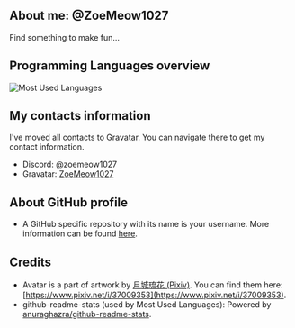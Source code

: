 ## About me: @ZoeMeow1027
Find something to make fun...

<!-- Working projects and just for fun =)) -->
## Programming Languages overview
![Most Used Languages][github_mostusedlang]<br>

<!-- Contacts area -->
## My contacts information
I've moved all contacts to Gravatar. You can navigate there to get my contact information.

- Discord: @zoemeow1027 <!-- [(Discord released new username like X so username with discriminator may not be available anymore)](https://discord.com/blog/usernames) -->
- Gravatar: [ZoeMeow1027](https://gravatar.com/zoemeow1027)


<!-- More information about this profile -->
## About GitHub profile
- A GitHub specific repository with its name is your username. More information can be found [here](https://docs.github.com/en/github/setting-up-and-managing-your-github-profile/customizing-your-profile/managing-your-profile-readme).

## Credits
<!-- Avatar source -->
- Avatar is a part of artwork by [月城琉花 (Pixiv)](https://www.pixiv.net/u/288248).<!-- (be careful, this profile contains R-18 artworks) --> You can find them here: [https://www.pixiv.net/i/37009353](https://www.pixiv.net/i/37009353).
- github-readme-stats (used by Most Used Languages): Powered by [anuraghazra/github-readme-stats][github_readme_stats].

<!-- Preview: GitHub stats -->
[github_readme_stats]: https://github.com/anuraghazra/github-readme-stats
[github_stats]: https://github-readme-stats.vercel.app/api?show_icons=true&theme=default&username=ZoeMeow1027
[github_mostusedlang]: https://github-readme-stats.vercel.app/api/top-langs?layout=compact&username=ZoeMeow1027
